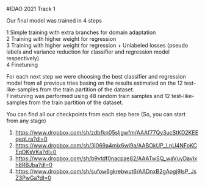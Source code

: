 #IDAO 2021 Track 1

Our final model was trained in 4 steps

1 Simple training with extra branches for domain adaptation\
2 Training with higher weight for regression\
3 Training with higher weight for regression + Unlabeled losses (pseudo labels and variance reduction for classifier and regression model respectively)\
4 Finetuning

For each next step we were choosing the best classifier and regression model from all previous tries basing on the results estimated on the 12 test-like-samples from the train partition of the dataset.\
Finetuning was performed using 48 random train samples and 12 test-like-samples from the train partition of the dataset.

You can find all our checkpoints from each step here (So, you can start from any stage) 
1) https://www.dropbox.com/sh/zdbfkn05sljgwfm/AAAf77Qy3ucStKD2KEEqeqLra?dl=0
2) https://www.dropbox.com/sh/3j069a4mix6wl9a/AABOkUP_LnU4NFoKCEqDKsVKa?dl=0
3) https://www.dropbox.com/sh/b9vtdf0nacpae82/AAATwSQ_waVuyDavIxh8RBJba?dl=0
4) https://www.dropbox.com/sh/sufow6gkrebwut6/AADnxB2gAogj9IsP_JsZ3PwGa?dl=0